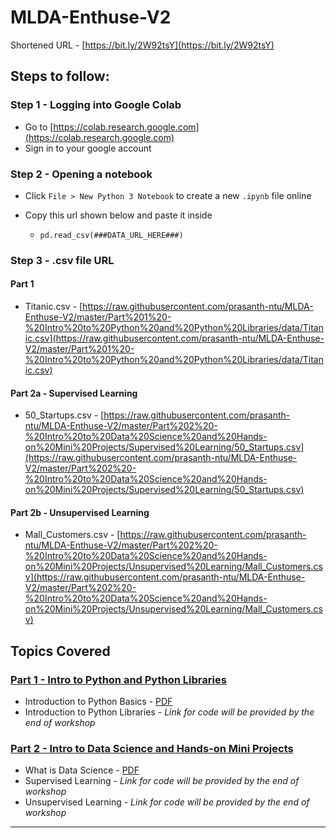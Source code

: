 # MLDA-Enthuse-V2

Shortened URL - [https://bit.ly/2W92tsY](https://bit.ly/2W92tsY)

## Steps to follow:
### Step 1 - Logging into Google Colab

- Go to [https://colab.research.google.com](https://colab.research.google.com)
- Sign in to your google account


### Step 2 - Opening a notebook
- Click `File > New Python 3 Notebook` to create a new `.ipynb` file online


- Copy this url shown below and paste it inside
  - `pd.read_csv(###DATA_URL_HERE###)`
  
### Step 3 - .csv file URL
#### Part 1 
- Titanic.csv - [https://raw.githubusercontent.com/prasanth-ntu/MLDA-Enthuse-V2/master/Part%201%20-%20Intro%20to%20Python%20and%20Python%20Libraries/data/Titanic.csv](https://raw.githubusercontent.com/prasanth-ntu/MLDA-Enthuse-V2/master/Part%201%20-%20Intro%20to%20Python%20and%20Python%20Libraries/data/Titanic.csv)
  
#### Part 2a - Supervised Learning
- 50_Startups.csv - [https://raw.githubusercontent.com/prasanth-ntu/MLDA-Enthuse-V2/master/Part%202%20-%20Intro%20to%20Data%20Science%20and%20Hands-on%20Mini%20Projects/Supervised%20Learning/50_Startups.csv](https://raw.githubusercontent.com/prasanth-ntu/MLDA-Enthuse-V2/master/Part%202%20-%20Intro%20to%20Data%20Science%20and%20Hands-on%20Mini%20Projects/Supervised%20Learning/50_Startups.csv)
  
#### Part 2b - Unsupervised Learning  
- Mall_Customers.csv - [https://raw.githubusercontent.com/prasanth-ntu/MLDA-Enthuse-V2/master/Part%202%20-%20Intro%20to%20Data%20Science%20and%20Hands-on%20Mini%20Projects/Unsupervised%20Learning/Mall_Customers.csv](https://raw.githubusercontent.com/prasanth-ntu/MLDA-Enthuse-V2/master/Part%202%20-%20Intro%20to%20Data%20Science%20and%20Hands-on%20Mini%20Projects/Unsupervised%20Learning/Mall_Customers.csv)


## Topics Covered
### [Part 1 - Intro to Python and Python Libraries](https://github.com/prasanth-ntu/MLDA-Enthuse-V2/tree/master/Part%201%20-%20Intro%20to%20Python%20and%20Python%20Libraries)
- Introduction to Python Basics - [PDF](https://github.com/prasanth-ntu/MLDA-Enthuse-V2/blob/master/Part%201%20-%20Intro%20to%20Python%20and%20Python%20Libraries/Introduction%20to%20Python%20Basics.pdf)
- Introduction to Python Libraries - _Link for code will be provided by the end of workshop_

### [Part 2 - Intro to Data Science and Hands-on Mini Projects](https://github.com/prasanth-ntu/MLDA-Enthuse-V2/tree/master/Part%202%20-%20Intro%20to%20Data%20Science%20and%20Hands-on%20Mini%20Projects)
- What is Data Science - [PDF](https://github.com/prasanth-ntu/MLDA-Enthuse-V2/tree/master/Part%202%20-%20Intro%20to%20Data%20Science%20and%20Hands-on%20Mini%20Projects)
- Supervised Learning - _Link for code will be provided by the end of workshop_
- Unsupervised Learning -  _Link for code will be provided by the end of workshop_

-----
